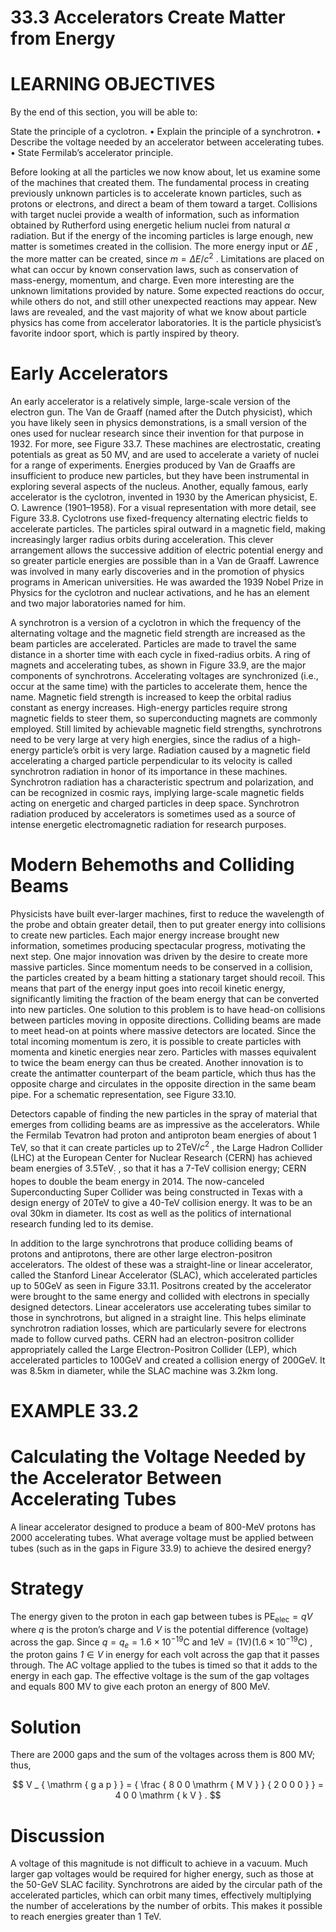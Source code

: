 # 33.3 Accelerators Create Matter from Energy

# LEARNING OBJECTIVES

By the end of this section, you will be able to:

State the principle of a cyclotron. • Explain the principle of a synchrotron. • Describe the voltage needed by an accelerator between accelerating tubes. • State Fermilab’s accelerator principle.

Before looking at all the particles we now know about, let us examine some of the machines that created them. The fundamental process in creating previously unknown particles is to accelerate known particles, such as protons or electrons, and direct a beam of them toward a target. Collisions with target nuclei provide a wealth of information, such as information obtained by Rutherford using energetic helium nuclei from natural $\alpha$ radiation. But if the energy of the incoming particles is large enough, new matter is sometimes created in the collision. The more energy input or $\Delta E$ , the more matter can be created, since $m = \Delta E / c ^ { 2 }$ . Limitations are placed on what can occur by known conservation laws, such as conservation of mass-energy, momentum, and charge. Even more interesting are the unknown limitations provided by nature. Some expected reactions do occur, while others do not, and still other unexpected reactions may appear. New laws are revealed, and the vast majority of what we know about particle physics has come from accelerator laboratories. It is the particle physicist’s favorite indoor sport, which is partly inspired by theory.



# Early Accelerators

An early accelerator is a relatively simple, large-scale version of the electron gun. The Van de Graaff (named after the Dutch physicist), which you have likely seen in physics demonstrations, is a small version of the ones used for nuclear research since their invention for that purpose in 1932. For more, see Figure 33.7. These machines are electrostatic, creating potentials as great as 50 MV, and are used to accelerate a variety of nuclei for a range of experiments. Energies produced by Van de Graaffs are insufficient to produce new particles, but they have been instrumental in exploring several aspects of the nucleus. Another, equally famous, early accelerator is the cyclotron, invented in 1930 by the American physicist, E. O. Lawrence (1901–1958). For a visual representation with more detail, see Figure 33.8. Cyclotrons use fixed-frequency alternating electric fields to accelerate particles. The particles spiral outward in a magnetic field, making increasingly larger radius orbits during acceleration. This clever arrangement allows the successive addition of electric potential energy and so greater particle energies are possible than in a Van de Graaff. Lawrence was involved in many early discoveries and in the promotion of physics programs in American universities. He was awarded the 1939 Nobel Prize in Physics for the cyclotron and nuclear activations, and he has an element and two major laboratories named for him.

A synchrotron is a version of a cyclotron in which the frequency of the alternating voltage and the magnetic field strength are increased as the beam particles are accelerated. Particles are made to travel the same distance in a shorter time with each cycle in fixed-radius orbits. A ring of magnets and accelerating tubes, as shown in Figure 33.9, are the major components of synchrotrons. Accelerating voltages are synchronized (i.e., occur at the same time) with the particles to accelerate them, hence the name. Magnetic field strength is increased to keep the orbital radius constant as energy increases. High-energy particles require strong magnetic fields to steer them, so superconducting magnets are commonly employed. Still limited by achievable magnetic field strengths, synchrotrons need to be very large at very high energies, since the radius of a high-energy particle’s orbit is very large. Radiation caused by a magnetic field accelerating a charged particle perpendicular to its velocity is called synchrotron radiation in honor of its importance in these machines. Synchrotron radiation has a characteristic spectrum and polarization, and can be recognized in cosmic rays, implying large-scale magnetic fields acting on energetic and charged particles in deep space. Synchrotron radiation produced by accelerators is sometimes used as a source of intense energetic electromagnetic radiation for research purposes.

# Modern Behemoths and Colliding Beams

Physicists have built ever-larger machines, first to reduce the wavelength of the probe and obtain greater detail, then to put greater energy into collisions to create new particles. Each major energy increase brought new information, sometimes producing spectacular progress, motivating the next step. One major innovation was driven by the desire to create more massive particles. Since momentum needs to be conserved in a collision, the particles created by a beam hitting a stationary target should recoil. This means that part of the energy input goes into recoil kinetic energy, significantly limiting the fraction of the beam energy that can be converted into new particles. One solution to this problem is to have head-on collisions between particles moving in opposite directions. Colliding beams are made to meet head-on at points where massive detectors are located. Since the total incoming momentum is zero, it is possible to create particles with momenta and kinetic energies near zero. Particles with masses equivalent to twice the beam energy can thus be created. Another innovation is to create the antimatter counterpart of the beam particle, which thus has the opposite charge and circulates in the opposite direction in the same beam pipe. For a schematic representation, see Figure 33.10.

Detectors capable of finding the new particles in the spray of material that emerges from colliding beams are as impressive as the accelerators. While the Fermilab Tevatron had proton and antiproton beam energies of about 1 TeV, so that it can create particles up to $2 \mathrm { T e V } / c ^ { 2 }$ , the Large Hadron Collider (LHC) at the European Center for Nuclear Research (CERN) has achieved beam energies of $3 . 5 \mathsf { T e V } _ { : }$ , so that it has a 7-TeV collision energy; CERN hopes to double the beam energy in 2014. The now-canceled Superconducting Super Collider was being constructed in Texas with a design energy of $2 0 \mathsf { T e V }$ to give a 40-TeV collision energy. It was to be an oval $3 0 \mathsf { k m }$ in diameter. Its cost as well as the politics of international research funding led to its demise.



In addition to the large synchrotrons that produce colliding beams of protons and antiprotons, there are other large electron-positron accelerators. The oldest of these was a straight-line or linear accelerator, called the Stanford Linear Accelerator (SLAC), which accelerated particles up to $5 0 \mathsf { G e V }$ as seen in Figure 33.11. Positrons created by the accelerator were brought to the same energy and collided with electrons in specially designed detectors. Linear accelerators use accelerating tubes similar to those in synchrotrons, but aligned in a straight line. This helps eliminate synchrotron radiation losses, which are particularly severe for electrons made to follow curved paths. CERN had an electron-positron collider appropriately called the Large Electron-Positron Collider (LEP), which accelerated particles to $\mathsf { 1 0 0 G e V }$ and created a collision energy of $2 0 0 { \mathsf { G e V } } .$ It was $8 . 5 \mathsf { k m }$ in diameter, while the SLAC machine was $3 . 2 \mathsf { k m }$ long.

# EXAMPLE 33.2

# Calculating the Voltage Needed by the Accelerator Between Accelerating Tubes

A linear accelerator designed to produce a beam of 800-MeV protons has 2000 accelerating tubes. What average voltage must be applied between tubes (such as in the gaps in Figure 33.9) to achieve the desired energy?

# Strategy

The energy given to the proton in each gap between tubes is $\mathrm { P E _ { e l e c } } = q V$ where $q$ is the proton’s charge and $V$ is the potential difference (voltage) across the gap. Since $q = q _ { e } = 1 . 6 \times 1 0 ^ { - 1 9 } \mathrm { C }$ and $1 \mathrm { e V } = ( 1 \mathrm { V } ) \left( 1 . 6 \times 1 0 ^ { - 1 9 } \mathrm { C } \right)$ , the proton gains $\mathsfit { 1 } \in \mathsfit { V }$ in energy for each volt across the gap that it passes through. The AC voltage applied to the tubes is timed so that it adds to the energy in each gap. The effective voltage is the sum of the gap voltages and equals $8 0 0 ~ \mathsf { M V }$ to give each proton an energy of $8 0 0 ~ { \mathsf { M e V } } .$

# Solution

There are 2000 gaps and the sum of the voltages across them is 800 MV; thus,

$$
V _ { \mathrm { g a p } } = { \frac { 8 0 0 \mathrm { M V } } { 2 0 0 0 } } = 4 0 0 \mathrm { k V } .
$$

# Discussion

A voltage of this magnitude is not difficult to achieve in a vacuum. Much larger gap voltages would be required for higher energy, such as those at the 50-GeV SLAC facility. Synchrotrons are aided by the circular path of the accelerated particles, which can orbit many times, effectively multiplying the number of accelerations by the number of orbits. This makes it possible to reach energies greater than 1 TeV.